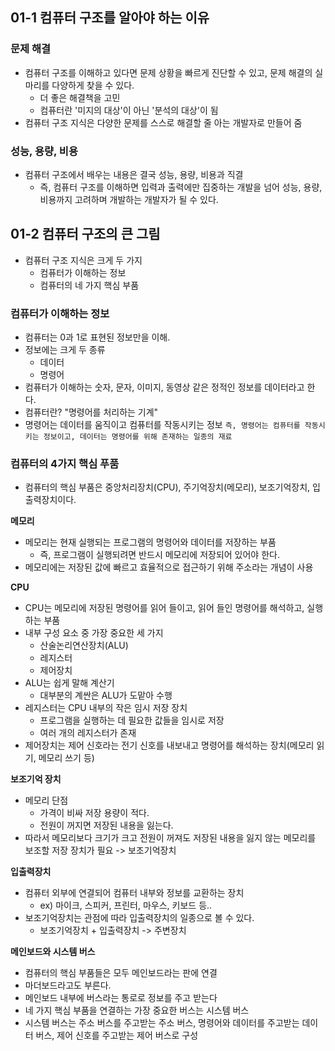## 01-1 컴퓨터 구조를 알아야 하는 이유
### 문제 해결
- 컴퓨터 구조를 이해하고 있다면 문제 상황을 빠르게 진단할 수 있고, 문제 해결의 실마리를 다양하게 찾을 수 있다.
	- 더 좋은 해결책을 고민
	- 컴퓨터란 '미지의 대상'이 아닌 '분석의 대상'이 됨
- 컴퓨터 구조 지식은 다양한 문제를 스스로 해결할 줄 아는 개발자로 만들어 줌

### 성능, 용량, 비용
- 컴퓨터 구조에서 배우는 내용은 결국 성능, 용량, 비용과 직결
	- 즉, 컴퓨터 구조를 이해하면 입력과 출력에만 집중하는 개발을 넘어 성능, 용량, 비용까지 고려하며 개발하는 개발자가 될 수 있다.

## 01-2 컴퓨터 구조의 큰 그림
- 컴퓨터 구조 지식은 크게 두 가지
	- 컴퓨터가 이해하는 정보
	- 컴퓨터의 네 가지 핵심 부품

### 컴퓨터가 이해하는 정보
- 컴퓨터는 0과 1로 표현된 정보만을 이해.
- 정보에는 크게 두 종류
	- 데이터
	- 명령어
- 컴퓨터가 이해하는 숫자, 문자, 이미지, 동영상 같은 정적인 정보를 데이터라고 한다.
- 컴퓨터란? "명령어를 처리하는 기계"
- 명령어는 데이터를 움직이고 컴퓨터를 작동시키는 정보
`즉, 명령어는 컴퓨터를 작동시키는 정보이고, 데이터는 명령어를 위해 존재하는 일종의 재료`

### 컴퓨터의 4가지 핵심 푸품
- 컴퓨터의 핵심 부품은 중앙처리장치(CPU), 주기억장치(메모리), 보조기억장치, 입출력장치이다.

**메모리**
- 메모리는 현재 실행되는 프로그램의 명령어와 데이터를 저장하는 부품
	- 즉, 프로그램이 실행되려면 반드시 메모리에 저장되어 있어야 한다.
- 메모리에는 저장된 값에 빠르고 효율적으로 접근하기 위해 주소라는 개념이 사용

**CPU**
- CPU는 메모리에 저장된 명령어를 읽어 들이고, 읽어 들인 명령어를 해석하고, 실행하는 부품
- 내부 구성 요소 중 가장 중요한 세 가지
	- 산술논리연산장치(ALU)
	- 레지스터
	- 제어장치
- ALU는 쉽게 말해 계산기
	- 대부분의 계싼은 ALU가 도맡아 수행
- 레지스터는 CPU 내부의 작은 임시 저장 장치
	- 프로그램을 실행하는 데 필요한 값들을 임시로 저장
	- 여러 개의 레지스터가 존재
- 제어장치는 제어 신호라는 전기 신호를 내보내고 명령어를 해석하는 장치(메모리 읽기, 메모리 쓰기 등)

**보조기억 장치**
- 메모리 단점
	- 가격이 비싸 저장 용량이 적다.
	- 전원이 꺼지면 저장된 내용을 잃는다.
- 따라서 메모리보다 크기가 크고 전원이 꺼져도 저장된 내용을 잃지 않는 메모리를 보조할 저장 장치가 필요 -> 보조기억장치

**입출력장치**
- 컴퓨터 외부에 연결되어 컴퓨터 내부와 정보를 교환하는 장치
	- ex) 마이크, 스피커, 프린터, 마우스, 키보드 등..
- 보조기억장치는 관점에 따라 입출력장치의 일종으로 볼 수 있다.
	- 보조기억장치 + 입출력장치 -> 주변장치

**메인보드와 시스템 버스**
- 컴퓨터의 핵심 부품들은 모두 메인보드라는 판에 연결
- 마더보드라고도 부른다.
- 메인보드 내부에 버스라는 통로로 정보를 주고 받는다
- 네 가지 핵심 부품을 연결하는 가장 중요한 버스는 시스템 버스
- 시스템 버스는 주소 버스를 주고받는 주소 버스, 명령어와 데이터를 주고받는 데이터 버스, 제어 신호를 주고받는 제어 버스로 구성